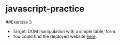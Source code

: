 # javascript-practice

##Exercise 3
- Target: DOM manipulation with a simple table, form.
- You could find the deployed website [here](https://dan-javascript-practice.netlify.app/).
